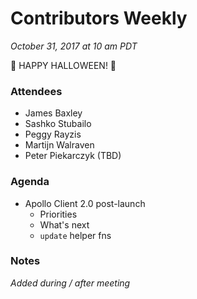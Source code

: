 # Contributors Weekly

*October 31, 2017 at 10 am PDT*

🎃 HAPPY HALLOWEEN! 👻

### Attendees
- James Baxley
- Sashko Stubailo
- Peggy Rayzis
- Martijn Walraven
- Peter Piekarczyk (TBD)

### Agenda
- Apollo Client 2.0 post-launch
  - Priorities
  - What's next
  - `update` helper fns

### Notes
*Added during / after meeting*

